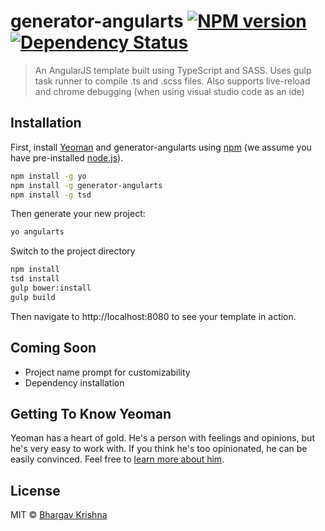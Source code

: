 # generator-angularts [![NPM version][npm-image]][npm-url] [![Dependency Status][daviddm-image]][daviddm-url]
> An AngularJS template built using TypeScript and SASS. Uses gulp task runner to compile .ts and .scss files. Also supports live-reload and chrome debugging (when using visual studio code as an ide)

## Installation

First, install [Yeoman](http://yeoman.io) and generator-angularts using [npm](https://www.npmjs.com/) (we assume you have pre-installed [node.js](https://nodejs.org/)).

```bash
npm install -g yo
npm install -g generator-angularts
npm install -g tsd
```

Then generate your new project:

```bash
yo angularts
```

Switch to the project directory

```bash
npm install
tsd install
gulp bower:install
gulp build
```

Then navigate to http://localhost:8080 to see your template in action.

## Coming Soon

- Project name prompt for customizability
- Dependency installation

## Getting To Know Yeoman

Yeoman has a heart of gold. He&#39;s a person with feelings and opinions, but he&#39;s very easy to work with. If you think he&#39;s too opinionated, he can be easily convinced. Feel free to [learn more about him](http://yeoman.io/).

## License

MIT © [Bhargav Krishna](https://github.com/WrathOfZombies)


[npm-image]: https://badge.fury.io/js/generator-angularts.svg
[npm-url]: https://npmjs.org/package/generator-angularts
[travis-image]: https://travis-ci.org/WrathOfZombies/generator-angularts.svg?branch=master
[travis-url]: https://travis-ci.org/WrathOfZombies/generator-angularts
[daviddm-image]: https://david-dm.org/WrathOfZombies/generator-angularts.svg?theme=shields.io
[daviddm-url]: https://david-dm.org/WrathOfZombies/generator-angularts
[coveralls-image]: https://coveralls.io/repos/WrathOfZombies/generator-angularts/badge.svg
[coveralls-url]: https://coveralls.io/r/WrathOfZombies/generator-angularts
